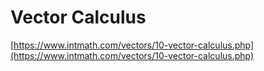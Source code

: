 # Vector Calculus

[https://www.intmath.com/vectors/10-vector-calculus.php](https://www.intmath.com/vectors/10-vector-calculus.php)
